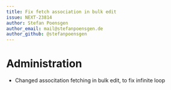 ```yaml
---
title: Fix fetch association in bulk edit
issue: NEXT-23814
author: Stefan Poensgen
author_email: mail@stefanpoensgen.de
author_github: @stefanpoensgen
---
```

# Administration
* Changed associtation fetching in bulk edit, to fix infinite loop
